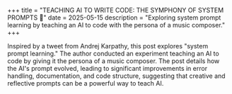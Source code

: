 +++
title = "TEACHING AI TO WRITE CODE: THE SYMPHONY OF SYSTEM PROMPTS 🎵"
date = 2025-05-15
description = "Exploring system prompt learning by teaching an AI to code with the persona of a music composer."
+++

Inspired by a tweet from Andrej Karpathy, this post explores "system prompt learning." The author conducted an experiment teaching an AI to code by giving it the persona of a music composer. The post details how the AI's prompt evolved, leading to significant improvements in error handling, documentation, and code structure, suggesting that creative and reflective prompts can be a powerful way to teach AI.